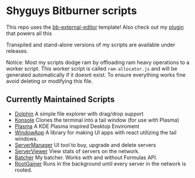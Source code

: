 # Shyguys Bitburner scripts

This repo uses the [bb-external-editor](https://github.com/shyguy1412/bb-external-editor) template!
Also check out my [plugin](https://github.com/NilsRamstoeck/esbuild-bitburner-plugin) that powers all this

Transpiled and stand-alone versions of my scripts are available under releases.

Notice: Most my scripts dodge ram by offloading ram heavy operations to a worker script. This worker script is called `ram-allocator.js` and will be generated automatically if it doesnt exist. To ensure everything works fine avoid deleting or modifying this file.

## Currently Maintained Scripts

- [Dolphin](./doc/Dolphin.md) A simple file explorer with drag/drop support
- [Konsole](./doc/Konsole.md) Clones the terminal into a tail window (for use with Plasma)
- [Plasma](./doc/Plasma.md) A KDE Plasma inspired Desktop Enviroment
- [WindowApp](./doc/WindowApp.md) A library for making UI apps with react utilizing the tail windows.
- [ServerManager](./doc/ServerManager.md) UI tool to buy, upgrade and delete servers
- [ServerViewer](./doc/ServerViewer.md) View stats of servers on the network.
- [Batcher](./doc/Batcher.md) My batcher. Works with and without Formulas API.
- [RootGainer](./doc/RootGainer.md) Runs in the background until every server in the network is rooted.
